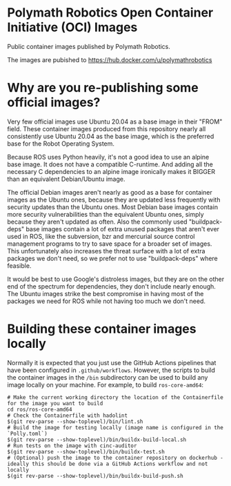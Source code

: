 # Polymath Robotics Open Container Initiative (OCI) Images
Public container images published by Polymath Robotics.

The images are pubished to https://hub.docker.com/u/polymathrobotics

# Why are you re-publishing some official images?

Very few official images use Ubuntu 20.04 as a base image in their "FROM" field. These container images produced from this repository nearly all consistently use Ubuntu 20.04 as the base image, which is the preferred base for the Robot Operating System.

Because ROS uses Python heavily, it's not a good idea to use an alpine base image. It does not have a compatible C-runtime. And adding all the necessary C dependencies to an alpine image ironically makes it BIGGER than an equivalent Debian/Ubuntu image.

The official Debian images aren't nearly as good as a base for container images as the Ubuntu ones, because they are updated less frequently with security updates than the Ubuntu ones. Most Debian base images contain more security vulnerabilities than the equivalent Ubuntu ones, simply because they aren't updated as often. Also the commonly used "buildpack-deps" base images contain a lot of extra unused packages that aren't ever used in ROS, like the subversion, bzr and mercurial source control management programs to try to save space for a broader set of images. This unfortunately also increases the threat surface with a lot of extra packages we don't need, so we prefer not to use "buildpack-deps" where feasible.

It would be best to use Google's distroless images, but they are on the other end of the spectrum for dependencies, they don't include nearly enough. The Ubuntu images strike the best compromise in having most of the packages we need for ROS while not having too much we don't need.

# Building these container images locally

Normally it is expected that you just use the GitHub Actions pipelines that have been configured in `.github/workflows`. However, the scripts to build the container images in the `/bin` subdirectory can be used to build any image locally on your machine. For example, to build `ros-core-amd64`:

```
# Make the current working directory the location of the Containerfile for the image you want to build
cd ros/ros-core-amd64
# Check the Containerfile with hadolint
$(git rev-parse --show-toplevel)/bin/lint.sh
# Build the image for testing locally (image name is configured in the `Polly.toml`)
$(git rev-parse --show-toplevel)/bin/buildx-build-local.sh
# Run tests on the image with cinc-auditor
$(git rev-parse --show-toplevel)/bin/buildx-test.sh
# (Optional) push the image to the container repository on dockerhub - ideally this should be done via a GitHub Actions workflow and not locally
$(git rev-parse --show-toplevel)/bin/buildx-build-push.sh
```
